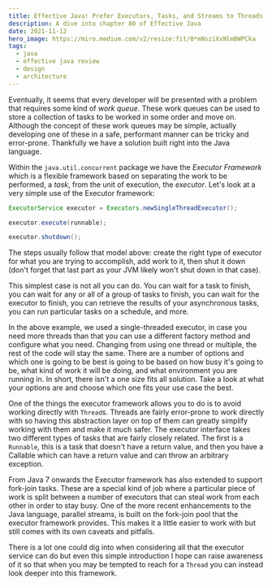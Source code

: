 ```yaml
---
title: Effective Java! Prefer Executors, Tasks, and Streams to Threads
description: A dive into chapter 80 of Effective Java
date: 2021-11-12
hero_image: https://miro.medium.com/v2/resize:fit/0*mNsziXxNlmBWPCka
tags:
  - java
  - effective java review
  - design
  - architecture
---
```


Eventually, it seems that every developer will be presented with a problem that requires some kind of _work queue_. These work queues can be used to store a collection of tasks to be worked in some order and move on. Although the concept of these work queues may be simple, actually developing one of these in a safe, performant manner can be tricky and error-prone. Thankfully we have a solution built right into the Java language. 

Within the `java.util.concurrent` package we have the _Executor Framework_ which is a flexible framework based on separating the work to be performed, a _task_, from the unit of execution, the _executor_. Let's look at a very simple use of the Executor framework:

```java
ExecutorService executor = Executors.newSingleThreadExecutor();

executor.execute(runnable);

executor.shutdown();
```

The steps usually follow that model above: create the right type of executor for what you are trying to accomplish, add work to it, then shut it down (don't forget that last part as your JVM likely won't shut down in that case). 

This simplest case is not all you can do. You can wait for a task to finish, you can wait for any or all of a group of tasks to finish, you can wait for the executor to finish, you can retrieve the results of your asynchronous tasks, you can run particular tasks on a schedule, and more. 

In the above example, we used a single-threaded executor, in case you need more threads than that you can use a different factory method and configure what you need. Changing from using one thread or multiple, the rest of the code will stay the same. There are a number of options and which one is going to be best is going to be based on how busy it's going to be, what kind of work it will be doing, and what environment you are running in. In short, there isn't a one size fits all solution. Take a look at what your options are and choose which one fits your use case the best. 

One of the things the executor framework allows you to do is to avoid working directly with `Thread`s. Threads are fairly error-prone to work directly with so having this abstraction layer on top of them can greatly simplify working with them and make it much safer. The executor interface takes two different types of tasks that are fairly closely related. The first is a `Runnable`, this is a task that doesn't have a return value, and then you have a Callable which can have a return value and can throw an arbitrary exception.

From Java 7 onwards the Executor framework has also extended to support fork-join tasks. These are a special kind of job where a particular piece of work is split between a number of executors that can steal work from each other in order to stay busy. One of the more recent enhancements to the Java language, parallel streams, is built on the fork-join pool that the executor framework provides. This makes it a little easier to work with but still comes with its own caveats and pitfalls. 

There is a lot one could dig into when considering all that the executor service can do but even this simple introduction I hope can raise awareness of it so that when you may be tempted to reach for a `Thread` you can instead look deeper into this framework. 